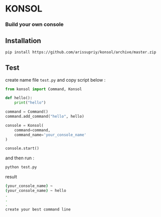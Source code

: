 # KONSOL

### Build your own console

## Installation
```bash
pip install https://github.com/arissupriy/konsol/archive/master.zip
```

## Test

create name file ```test.py``` and copy script below :

```python
from konsol import Command, Konsol

def hello():
    print("hello")

command = Command()
command.add_command("hello", hello)

console = Konsol(
    command=command,
    command_name='your_console_name'
)

console.start()

```

and then run :

```bash
python test.py
```

result 
```bash
(your_console_name) ~ 
(your_console_name) ~ hello
.
.
.
create your best command line
```